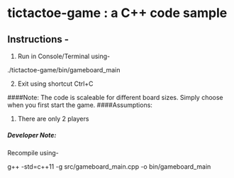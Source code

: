 # tictactoe-game : a C++ code sample

## Instructions -
1. Run in Console/Terminal using-

./tictactoe-game/bin/gameboard_main

2. Exit using shortcut Ctrl+C

####Note:
The code is scaleable for different board sizes. Simply choose when you first start the game.
####Assumptions:
1. There are only 2 players

##### Developer Note:
Recompile using-

g++ -std=c++11 -g src/gameboard_main.cpp -o bin/gameboard_main


